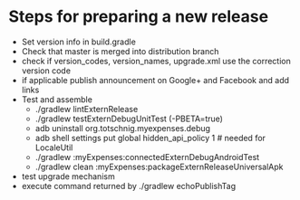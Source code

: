 # Steps for preparing a new release
  
* Set version info in build.gradle
* Check that master is merged into distribution branch
* check if version_codes, version_names, upgrade.xml use the correction version code
* if applicable publish announcement on Google+ and Facebook and add links
* Test and assemble
  * ./gradlew lintExternRelease
  * ./gradlew testExternDebugUnitTest (-PBETA=true)
  * adb uninstall org.totschnig.myexpenses.debug
  * adb shell settings put global hidden_api_policy 1 # needed for LocaleUtil
  * ./gradlew :myExpenses:connectedExternDebugAndroidTest
  * ./gradlew clean :myExpenses:packageExternReleaseUniversalApk
* test upgrade mechanism
* execute command returned by ./gradlew echoPublishTag
